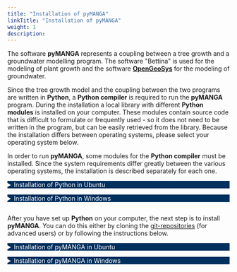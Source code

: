 ```yaml
---
title: "Installation of pyMANGA"
linkTitle: "Installation of pyMANGA"
weight: 1
description: 
---
```

<head>
<style type="text/css">
<!--
details summary {color: white; background: #00305E; margin-bottom: 1em;}
-->
</style>
</head>

The software **pyMANGA** represents a coupling between a tree growth and a groundwater modelling program.
The software "Bettina" is used for the modeling of plant growth and the software <a href="https://www.opengeosys.org/" target="_blank">**OpenGeoSys**</a> for the modeling of groundwater.

Since the tree growth model and the coupling between the two programs are written in **Python**, a **Python compiler** is required to run the **pyMANGA** program.
During the installation a local library with different **Python modules** is installed on your computer.
These modules contain source code that is difficult to formulate or frequently used - so it does not need to be written in the program, but can be easily retrieved from the library.
Because the installation differs between operating systems, please select your operating system below.


In order to run **pyMANGA**, some modules for the **Python compiler** must be installed.
Since the system requirements differ greatly between the various operating systems, the installation is described separately for each one.

<details>
<summary>Installation of Python in Ubuntu</summary>
<p>

**Ubuntu 18.04** includes a first installation of (**Python 2** and) **Python 3** by default.
In order to check which version is currently on the computer, after opening a new terminal window with the key combination **"CTRL + Alt + T "**, a version query can be started with the command:

	• python3 -V 

It is recommended to update the package directory of the operating system first.
To update the current version, you can use the commands 

	• sudo apt update
 
and 

	• sudo apt -y upgrade 

to update the whole system - and thus the **Python 3** package.
The updated version can be checked again via the command

	• python3 -V

If unexpected problems occur, you can use the command

	• sudo apt-get install python3

to (re)install the package.
</p>
</details>

<details>
<summary>Installation of Python in Windows</summary>
<p>

To run **pyMANGA** (Mangrove groundwater salinity feedback model), you must first obtain an **interpreter** for the **Python** programming language.
An example would be **python<sup>T</sup><sup>M</sup>**.
To do this, open your browser and go to ***Python.org***.
In the drop-down menu under ***Download*** you will find the current release version for your operating system of **Python** (this manual describes the procedure for Windows, see <a href="/docs/getting_started/installation/#Figure_1">Figure 1</a>).

<figure>
<a name="Figure_1"></a>
<img src="/pictures/getting_started/installation_of_pymanga/download_python_windows_1.jpg">
<figcaption><font size = "1"><i><b>Figure 1: </b>Selection menu for downloading the Windows variant of python<sup>T</sup><sup>M</sup>.</i></font></figcaption>
</figure><p>

<figure>
<a name="Figure_2"></a>
<img src="/pictures/getting_started/installation_of_pymanga/download_python_windows_2.jpg">
<figcaption><font size = "1"><i><b>Figure 2: </b>link to be chosen for downloading python-3.7.7</i></font></figcaption>
</figure><p>

Execute the downloaded file (***python-3.7.7-amd64.exe***) like a normal Windows exe and install it on your computer (see <a href="/docs/getting_started/installation/#Figure_3">Figure 3</a>). 

<figure>
<a name="Figure_3"></a>
<img src="/pictures/getting_started/installation_of_pymanga/installation_python_windows.jpg">
<figcaption><font size = "1"><i><b>Figure 3: </b>Running the Windows exe of Python 3.7.7.</i></font></figcaption>
</figure><p>

This completes the **Python** installation. 
<!-- To start **pyMANGA** some additional preparations have to be made. Go to the subdirectory Preparation and select the appropriate file before your operating system. -->
</p>
</details>


After you have set up **Python** on your computer, the next step is to install **pyMANGA**.
You can do this either by cloning the [git-repositories](https://github.com/jbathmann/pyMANGA/ "https://github.com/jbathmann/pyMANGA/") (for advanced users) or by following the instructions below.
</p>

<details>
<summary >Installation of pyMANGA in Ubuntu <a name="Installation_Ubuntu"></a></summary>
<p>

In order to run **pyMANGA**, you may need to install modules that are not yet in the **Python** library but are required by pyMANGA.
Since **Python** also plays an important role in the **Ubuntu** operating system, the pre-installed library is very extensive.
Therefore it is recommended to install the program first and to install any missing modules after the first execution of the program - **pyMANGA** will tell you which modules are needed.

The current version of **pyMANGA** can be found on this [homepage](https://github.com/jbathmann/pyMANGA/ "https://github.com/jbathmann/pyMANGA/").
Download the source code of the program as shown in <a href="/docs/getting_started/installation/#Figure_4">Figure 4</a> as zip file.

<figure>
<a name="Figure_4"></a>
<img src="/pictures/getting_started/installation_of_pymanga/download_pymanga_ubuntu.png">
<figcaption><font size = "1"><i><b>Figure 4: </b>Download of <b>pyMANGA</b> as zip-file

</i></font></figcaption>
</figure><p>

This zip file must now be unpacked to any location.
Make sure that there are no spaces and no umlauts (like ä,ö,ü,ß) in the file path.

The program is now executable.
Open a terminal window with the key combination **Ctrl + Alt + T** and navigate to the main level of the program.
Alternatively, you can also choose the graphical way by navigating to the location via Files.
There you can open the console by right-clicking and in the menu that opens, you have to use the field "Open in Terminal" to open a terminal window, where you are already in the main level of the program.

By typing 

	• python3 main.py

the program will now be started.
If **pyMANGA** cannot yet be executed due to missing modules in the local Python library - as mentioned at the beginning - one of the missing packages is displayed in an error message.
For the installation of **Python modules**, **pip** ("Pip installs Python") is suitable.
By opening a terminal window (key combination **Ctrl + Alt + T**) and entering the command

	• sudo apt-get install python3-pip

pip can be installed.

To add a **Python module** to the library with **pip** the following command must be entered into a terminal:

	• pip3 install name_of_the_module

If no manual changes have been made to the standard Python library, the modules "numpy", "vtk", "lxml" and "matplotlib" are missing to run **pyMANGA**.
These must all be installed, so the first command would look like this for the module "numpy":

	• pip3 install numpy

The only exception is the module "vtk".
In order to be able to perform calculations with pyMANGA at a later time, which also take the **groundwater flow** into account, **a certain version** is required for this module.
If you do not want to install the latest version of a module with pip, the command looks like this:

	• pip3 install vtk==8.1.2

After the missing module is installed, restart **pyMANGA**.
If any other **Python modules** are missing now, **pyMANGA** will again output one of them as missing prerequisite.
Repeat this step until all **Python modules** are installed.
If this is the case, you should get the following output:


	Traceback (most recent call last):
	  File "main.py", line 26, in main
	    prj = XMLtoProject(xml_project_file=project_file)
	UnboundLocalError: local variable 'project_file' referenced before assignment
	
	During handling of the above exception, another exception occurred:
	
	Traceback (most recent call last):
	  File "main.py", line 38, in <module>
	    main(sys.argv[1:])
	  File "main.py", line 28, in main
	    raise UnboundLocalError('Wrong usage of pyMANGA. Type "python' +
	UnboundLocalError: Wrong usage of pyMANGA. Type "python main.py -h" for additional help.


Even if you get this error message first, it means that **pyMANGA** is installed and is runable correctly.
The calculation of a first example setup is explained in the section  <a href="/docs/getting_started/first_applications_of_pymanga/">First Applications of **pyMANGA**</a> of this short tutorial.
</p>
</details>


<details>
<summary>Installation of pyMANGA in Windows</summary>
<p>

To be able to run **pyMANGA**, some modules for the **Python Compiler** must be installed.
You have to open the **prompt** for this.
You can easily find it by searching for it by typing **"Command Prompt"** and opening it with a **mouse click**.
Since pyMANGA is a line program, everything happens at the command prompt (see <a href="/docs/getting_started/installation/#Figure_5">Figure 5</a>).

<figure>
<a name="Figure_5"></a>
<img src="/pictures/getting_started/installation_of_pymanga/open_command_prompt.jpg">
<figcaption><font size = "1"><i><b>Figure 5:</b> open the command prompt.</i></font></figcaption>
</figure><p>

Now the following modules ***numpy***, ***vtk***, ***lxml*** and ***matplotlib*** must be installed.
We start with the **module** ***numpy***.
Type the code shown in the **prompt** to install the **module** (see <a href="/docs/getting_started/installation/#Figure_6">Figure 6</a>).

	• py -3.7 -m pip install numpy						     		[1]

<figure>
<a name="Figure_6"></a>
<img src="/pictures/getting_started/installation_of_pymanga/install_numpy_windows.jpg">
<figcaption><font size = "1"><i><b>Figure 6: </b> Exemplary installation of the numpy module.</i></font></figcaption>
</figure><p>

Do the same for the other three **modules** with the following code

	• py -3.7 -m pip install vtk						     		[2]
	• py -3.7 -m pip install lxml					  	     		[3]
	• py -3.7 -m pip install matplotlib					     		[4]

Note: If the prompt says that ***pip*** is not up to date, you can use **upgrade** ***pip*** to update it.
However, this is not mandatory.

Some explenations: ***py*** means you are calling **Python**. 
Where **-3.7** is the version you are using.
***-m*** means you are calling a module, in this case ***pip***, which is used to install other **modules**.
Finally, the **module** **name** of the **module** to be installed follows.
Now the preparations for using the **compiler** are finished.
As a next step you have to download the program **pyMANGA***, if you haven't done so already.
To do this, go to the following website [**Link**](https://github.com/jbathmann/pyMANGA/ "https://github.com/jbathmann/pyMANGA/") and download the program as a zip file and save it on your computer (see <a href="/docs/getting_started/installation/#Figure_7">Figure 7</a>).

<figure>
<a name="Figure_7"></a>
<img src="/pictures/getting_started/installation_of_pymanga/download_pymanga_windows.jpg">
<figcaption><font size = "1"><i><b>Figure 7: </b> Download from pyMANGA.</i></font></figcaption>
</figure><p>

Then unzip the file (***pyMANGA-master.zip***) to your desktop.
It contains all the program components of **pyMANGA**, including ***main.py***, which is the execution file that must be called to execute the program.
To do so, open the **folder** and **right-click** in an empty area of the **folder** to open the command **prompt** (see <a href="/docs/getting_started/installation/#Figure_8">Figure 8</a>) and enter the following code.

	• py main.py -h								     		[5]

Again, ***py*** means Python is called, ***main.py*** represents the file to be called, and ***-h*** calls the help.

<figure>
<a name="Figure_8"></a>
<img src="/pictures/getting_started/installation_of_pymanga/open_command_prompt_folder.jpg">
<figcaption><font size = "1"><i><b>Figure 8: </b> open the command prompt in the pyMANGA folder.</i></font></figcaption>
</figure><p>

Note: The command **prompt** is called in the **folder** so that the **folder path** does not have to be entered each time.
On Windows 10, this is only possible by downloading ***cmd add to context menu.zip*** from the following [web page](https://www.giga.de/downloads/windows-10/tipps/windows-10-wieder-die-eingabeaufforderung-im-kontextmenue-anzeigen/ "https://www.giga.de/downloads/windows-10/tipps/windows-10-wieder-die- prompt in-context menu-display/") and running it as described on the page.
Alternatively, you can use Command **Prompt**, which you can find in Windows **Search** with the search term **"Command Prompt"**, and specify the complete file path, which in this example is ***C:\Users\...\Desktop\pyMANGA-master***.
To find your file path, **right-click** on the ***pyMANGA-master*** **folder** and go to **Properties**.
Here you will find the information about the location of the folder to which you have to add a \ to the **name** of the **folder**

</p>
</details>
      
